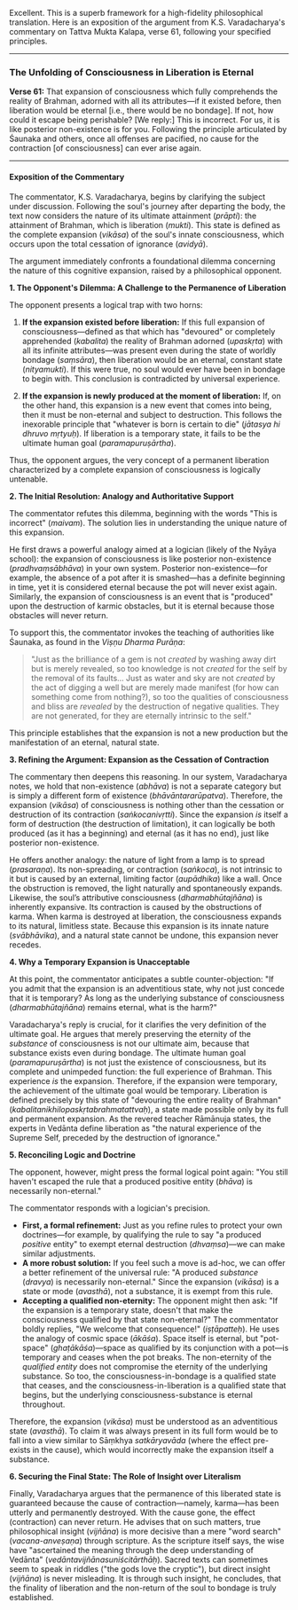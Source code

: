 Excellent. This is a superb framework for a high-fidelity philosophical translation. Here is an exposition of the argument from K.S. Varadacharya's commentary on Tattva Mukta Kalapa, verse 61, following your specified principles.

***

### The Unfolding of Consciousness in Liberation is Eternal

**Verse 61:** That expansion of consciousness which fully comprehends the reality of Brahman, adorned with all its attributes—if it existed before, then liberation would be eternal [i.e., there would be no bondage]. If not, how could it escape being perishable? [We reply:] This is incorrect. For us, it is like posterior non-existence is for you. Following the principle articulated by Śaunaka and others, once all offenses are pacified, no cause for the contraction [of consciousness] can ever arise again.

***

#### Exposition of the Commentary

The commentator, K.S. Varadacharya, begins by clarifying the subject under discussion. Following the soul's journey after departing the body, the text now considers the nature of its ultimate attainment (*prāpti*): the attainment of Brahman, which is liberation (*mukti*). This state is defined as the complete expansion (*vikāsa*) of the soul's innate consciousness, which occurs upon the total cessation of ignorance (*avidyā*).

The argument immediately confronts a foundational dilemma concerning the nature of this cognitive expansion, raised by a philosophical opponent.

**1. The Opponent's Dilemma: A Challenge to the Permanence of Liberation**

The opponent presents a logical trap with two horns:

1.  **If the expansion existed before liberation:** If this full expansion of consciousness—defined as that which has "devoured" or completely apprehended (*kabalita*) the reality of Brahman adorned (*upaskṛta*) with all its infinite attributes—was present even during the state of worldly bondage (*saṃsāra*), then liberation would be an eternal, constant state (*nityamukti*). If this were true, no soul would ever have been in bondage to begin with. This conclusion is contradicted by universal experience.

2.  **If the expansion is newly produced at the moment of liberation:** If, on the other hand, this expansion is a new event that comes into being, then it must be non-eternal and subject to destruction. This follows the inexorable principle that "whatever is born is certain to die" (*jātasya hi dhruvo mṛtyuḥ*). If liberation is a temporary state, it fails to be the ultimate human goal (*paramapuruṣārtha*).

Thus, the opponent argues, the very concept of a permanent liberation characterized by a complete expansion of consciousness is logically untenable.

**2. The Initial Resolution: Analogy and Authoritative Support**

The commentator refutes this dilemma, beginning with the words "This is incorrect" (*maivam*). The solution lies in understanding the unique nature of this expansion.

He first draws a powerful analogy aimed at a logician (likely of the Nyāya school): the expansion of consciousness is like posterior non-existence (*pradhvaṃsābhāva*) in your own system. Posterior non-existence—for example, the absence of a pot after it is smashed—has a definite beginning in time, yet it is considered eternal because the pot will never exist again. Similarly, the expansion of consciousness is an event that is "produced" upon the destruction of karmic obstacles, but it is eternal because those obstacles will never return.

To support this, the commentator invokes the teaching of authorities like Śaunaka, as found in the *Viṣṇu Dharma Purāṇa*:

> "Just as the brilliance of a gem is not *created* by washing away dirt but is merely revealed, so too knowledge is not *created* for the self by the removal of its faults... Just as water and sky are not *created* by the act of digging a well but are merely made manifest (for how can something come from nothing?), so too the qualities of consciousness and bliss are *revealed* by the destruction of negative qualities. They are not generated, for they are eternally intrinsic to the self."

This principle establishes that the expansion is not a new production but the manifestation of an eternal, natural state.

**3. Refining the Argument: Expansion as the Cessation of Contraction**

The commentary then deepens this reasoning. In our system, Varadacharya notes, we hold that non-existence (*abhāva*) is not a separate category but is simply a different form of existence (*bhāvāntararūpatva*). Therefore, the expansion (*vikāsa*) of consciousness is nothing other than the cessation or destruction of its contraction (*saṅkocanivṛtti*). Since the expansion *is* itself a form of destruction (the destruction of limitation), it can logically be both produced (as it has a beginning) and eternal (as it has no end), just like posterior non-existence.

He offers another analogy: the nature of light from a lamp is to spread (*prasaraṇa*). Its non-spreading, or contraction (*saṅkoca*), is not intrinsic to it but is caused by an external, limiting factor (*aupādhika*) like a wall. Once the obstruction is removed, the light naturally and spontaneously expands. Likewise, the soul’s attributive consciousness (*dharmabhūtajñāna*) is inherently expansive. Its contraction is caused by the obstructions of karma. When karma is destroyed at liberation, the consciousness expands to its natural, limitless state. Because this expansion is its innate nature (*svābhāvika*), and a natural state cannot be undone, this expansion never recedes.

**4. Why a Temporary Expansion is Unacceptable**

At this point, the commentator anticipates a subtle counter-objection: "If you admit that the expansion is an adventitious state, why not just concede that it is temporary? As long as the underlying substance of consciousness (*dharmabhūtajñāna*) remains eternal, what is the harm?"

Varadacharya's reply is crucial, for it clarifies the very definition of the ultimate goal. He argues that merely preserving the eternity of the *substance* of consciousness is not our ultimate aim, because that substance exists even during bondage. The ultimate human goal (*paramapuruṣārtha*) is not just the existence of consciousness, but its complete and unimpeded function: the full experience of Brahman. This experience *is* the expansion. Therefore, if the expansion were temporary, the achievement of the ultimate goal would be temporary. Liberation is defined precisely by this state of "devouring the entire reality of Brahman" (*kabalitanikhilopaskṛtabrahmatattvaḥ*), a state made possible only by its full and permanent expansion. As the revered teacher Rāmānuja states, the experts in Vedānta define liberation as "the natural experience of the Supreme Self, preceded by the destruction of ignorance."

**5. Reconciling Logic and Doctrine**

The opponent, however, might press the formal logical point again: "You still haven't escaped the rule that a produced positive entity (*bhāva*) is necessarily non-eternal."

The commentator responds with a logician's precision.

*   **First, a formal refinement:** Just as you refine rules to protect your own doctrines—for example, by qualifying the rule to say "a produced *positive* entity" to exempt eternal destruction (*dhvaṃsa*)—we can make similar adjustments.
*   **A more robust solution:** If you feel such a move is ad-hoc, we can offer a better refinement of the universal rule: "A produced *substance* (*dravya*) is necessarily non-eternal." Since the expansion (*vikāsa*) is a state or mode (*avasthā*), not a substance, it is exempt from this rule.
*   **Accepting a qualified non-eternity:** The opponent might then ask: "If the expansion is a temporary state, doesn't that make the consciousness qualified by that state non-eternal?" The commentator boldly replies, "We welcome that consequence!" (*iṣṭāpatteḥ*). He uses the analogy of cosmic space (*ākāśa*). Space itself is eternal, but "pot-space" (*ghaṭākāśa*)—space as qualified by its conjunction with a pot—is temporary and ceases when the pot breaks. The non-eternity of the *qualified entity* does not compromise the eternity of the underlying substance. So too, the consciousness-in-bondage is a qualified state that ceases, and the consciousness-in-liberation is a qualified state that begins, but the underlying consciousness-substance is eternal throughout.

Therefore, the expansion (*vikāsa*) must be understood as an adventitious state (*avasthā*). To claim it was always present in its full form would be to fall into a view similar to Sāṃkhya *satkāryavāda* (where the effect pre-exists in the cause), which would incorrectly make the expansion itself a substance.

**6. Securing the Final State: The Role of Insight over Literalism**

Finally, Varadacharya argues that the permanence of this liberated state is guaranteed because the cause of contraction—namely, karma—has been utterly and permanently destroyed. With the cause gone, the effect (contraction) can never return. He advises that on such matters, true philosophical insight (*vijñāna*) is more decisive than a mere "word search" (*vacana-anveṣaṇa*) through scripture. As the scripture itself says, the wise have "ascertained the meaning through the deep understanding of Vedānta" (*vedāntavijñānasuniścitārthāḥ*). Sacred texts can sometimes seem to speak in riddles ("the gods love the cryptic"), but direct insight (*vijñāna*) is never misleading. It is through such insight, he concludes, that the finality of liberation and the non-return of the soul to bondage is truly established.